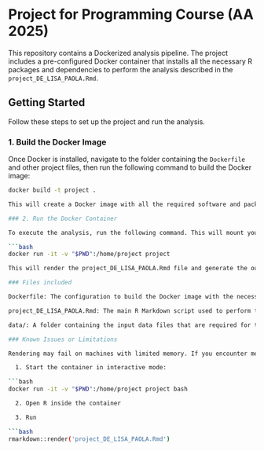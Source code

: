 # Project for Programming Course (AA 2025)

This repository contains a Dockerized analysis pipeline. The project includes a pre-configured Docker container that installs all the necessary R packages and dependencies to perform the analysis described in the `project_DE_LISA_PAOLA.Rmd`.

## Getting Started

Follow these steps to set up the project and run the analysis.

### 1. Build the Docker Image

Once Docker is installed, navigate to the folder containing the `Dockerfile` and other project files, then run the following command to build the Docker image:

```bash
docker build -t project .

This will create a Docker image with all the required software and packages for the analysis.

### 2. Run the Docker Container

To execute the analysis, run the following command. This will mount your local directory to the container and automatically generate the .html report:

```bash
docker run -it -v "$PWD":/home/project project

This will render the project_DE_LISA_PAOLA.Rmd file and generate the output in the local directory.

### Files included

Dockerfile: The configuration to build the Docker image with the necessary software and libraries.

project_DE_LISA_PAOLA.Rmd: The main R Markdown script used to perform the analysis and generate the report.

data/: A folder containing the input data files that are required for the analysis.

### Known Issues or Limitations

Rendering may fail on machines with limited memory. If you encounter memory issues, try running the analysis interactively (by entering the container) or increase the memory allocation for Docker.

  1. Start the container in interactive mode:

```bash
docker run -it -v "$PWD":/home/project project bash

  2. Open R inside the container

  3. Run

```bash
rmarkdown::render('project_DE_LISA_PAOLA.Rmd')




